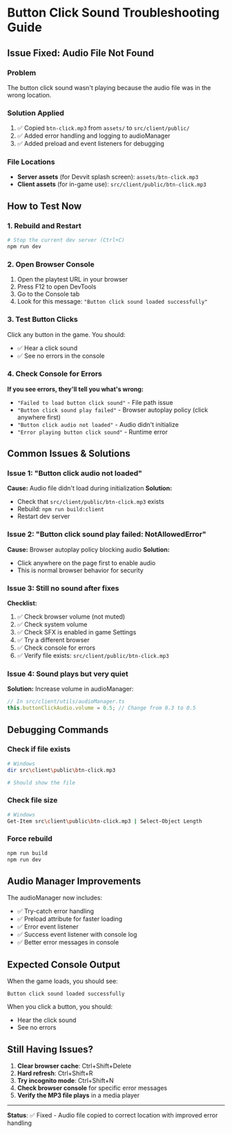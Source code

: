 # Button Click Sound Troubleshooting Guide

## Issue Fixed: Audio File Not Found

### Problem
The button click sound wasn't playing because the audio file was in the wrong location.

### Solution Applied
1. ✅ Copied `btn-click.mp3` from `assets/` to `src/client/public/`
2. ✅ Added error handling and logging to audioManager
3. ✅ Added preload and event listeners for debugging

### File Locations
- **Server assets** (for Devvit splash screen): `assets/btn-click.mp3`
- **Client assets** (for in-game use): `src/client/public/btn-click.mp3`

## How to Test Now

### 1. Rebuild and Restart
```bash
# Stop the current dev server (Ctrl+C)
npm run dev
```

### 2. Open Browser Console
1. Open the playtest URL in your browser
2. Press F12 to open DevTools
3. Go to the Console tab
4. Look for this message: `"Button click sound loaded successfully"`

### 3. Test Button Clicks
Click any button in the game. You should:
- ✅ Hear a click sound
- ✅ See no errors in the console

### 4. Check Console for Errors

**If you see errors, they'll tell you what's wrong:**

- `"Failed to load button click sound"` - File path issue
- `"Button click sound play failed"` - Browser autoplay policy (click anywhere first)
- `"Button click audio not loaded"` - Audio didn't initialize
- `"Error playing button click sound"` - Runtime error

## Common Issues & Solutions

### Issue 1: "Button click audio not loaded"
**Cause:** Audio file didn't load during initialization
**Solution:** 
- Check that `src/client/public/btn-click.mp3` exists
- Rebuild: `npm run build:client`
- Restart dev server

### Issue 2: "Button click sound play failed: NotAllowedError"
**Cause:** Browser autoplay policy blocking audio
**Solution:** 
- Click anywhere on the page first to enable audio
- This is normal browser behavior for security

### Issue 3: Still no sound after fixes
**Checklist:**
1. ✅ Check browser volume (not muted)
2. ✅ Check system volume
3. ✅ Check SFX is enabled in game Settings
4. ✅ Try a different browser
5. ✅ Check console for errors
6. ✅ Verify file exists: `src/client/public/btn-click.mp3`

### Issue 4: Sound plays but very quiet
**Solution:** Increase volume in audioManager:
```typescript
// In src/client/utils/audioManager.ts
this.buttonClickAudio.volume = 0.5; // Change from 0.3 to 0.5
```

## Debugging Commands

### Check if file exists
```bash
# Windows
dir src\client\public\btn-click.mp3

# Should show the file
```

### Check file size
```bash
# Windows
Get-Item src\client\public\btn-click.mp3 | Select-Object Length
```

### Force rebuild
```bash
npm run build
npm run dev
```

## Audio Manager Improvements

The audioManager now includes:
- ✅ Try-catch error handling
- ✅ Preload attribute for faster loading
- ✅ Error event listener
- ✅ Success event listener with console log
- ✅ Better error messages in console

## Expected Console Output

When the game loads, you should see:
```
Button click sound loaded successfully
```

When you click a button, you should:
- Hear the click sound
- See no errors

## Still Having Issues?

1. **Clear browser cache**: Ctrl+Shift+Delete
2. **Hard refresh**: Ctrl+Shift+R
3. **Try incognito mode**: Ctrl+Shift+N
4. **Check browser console** for specific error messages
5. **Verify the MP3 file plays** in a media player

---

**Status**: ✅ Fixed - Audio file copied to correct location with improved error handling
